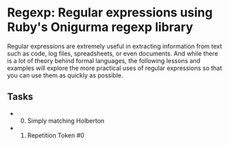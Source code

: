 # Regexp: Regular expressions using Ruby's Onigurma regexp library

Regular expressions are extremely useful in extracting information from text such as code, log files, spreadsheets, or even documents. And while there is a lot of theory behind formal languages, the following lessons and examples will explore the more practical uses of regular expressions so that you can use them as quickly as possible.

## Tasks

* 0. Simply matching Holberton
* 1. Repetition Token #0
